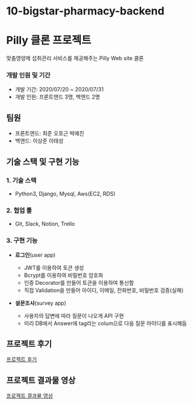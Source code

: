 # 10-bigstar-pharmacy-backend
# Pilly 클론 프로젝트

맞춤영양제 섭취관리 서비스를 제공해주는 Pilly Web site 클론

### 개발 인원 및 기간

- 개발 기간: 2020/07/20 ~ 2020/07/31
- 개발 인원: 프론트엔드 3명, 백엔드 2명

## 팀원

- 프론트엔드: 최준 오호근 박예진
- 백엔드: 이상준 이태성

## 기술 스택 및 구현 기능

### 1. 기술 스택

- Python3, Django, Mysql, Aws(EC2, RDS)

### 2. 협업 툴

- Git, Slack, Notion, Trello

### 3. 구현 기능

- **로그인**(user app)
    - JWT를 이용하여 토큰 생성
    - Bcrypt를 이용하여 비밀번호 암호화
    - 인증 Decorator를 만들어 토큰을 이용하여 통신함
    - 직접 Validation을 만들어 아이디, 이메일, 전화번호, 비밀번호 검증(실패)

- **설문조사**(survey app)
    - 사용자의 답변에 따라 질문이 나오게 API 구현
    - 미리 DB에서 Answer에 tag라는 colum으로 다음 질문 아이디를 표시해둠

## 프로젝트 후기

[프로젝트 후기](https://velog.io/@yotae07/1%EC%B0%A8-%ED%94%84%EB%A1%9C%EC%A0%9D%ED%8A%B8-%ED%9B%84%EA%B8%B0)

## 프로젝트 결과물 영상

[프로젝트 결과물 영상](http://asq.kr/FSzLFOGKdKYl)